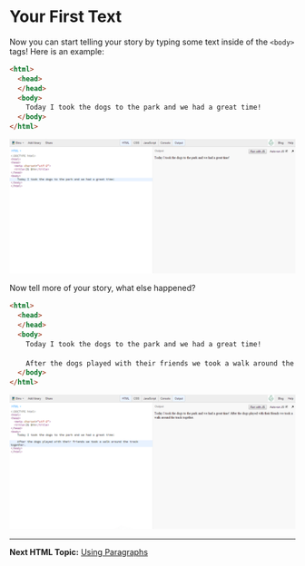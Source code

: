 # Your First Text

Now you can start telling your story by typing some text inside of the `<body>` tags! Here is an example:

```html
<html>
  <head>
  </head>
  <body>
    Today I took the dogs to the park and we had a great time!
  </body>
</html>
```

![Basic demo of HTML in action](https://raw.githubusercontent.com/TriValleyCoderDojo/beginner-web/master/screenshots/jsbin_first_line_entry.png)

Now tell more of your story, what else happened?

```html
<html>
  <head>
  </head>
  <body>
    Today I took the dogs to the park and we had a great time!

    After the dogs played with their friends we took a walk around the track together.
  </body>
</html>
```

![Telling more of the story](https://raw.githubusercontent.com/TriValleyCoderDojo/beginner-web/master/screenshots/jsbin_second_line_entry.png)

-----------------------------------

**Next HTML Topic:** [Using Paragraphs](https://github.com/TriValleyCoderDojo/beginner-web/tree/master/session1/03-paragraphs)
